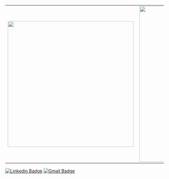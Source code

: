 <center>
  <table>
    <tr>
        <td><img width="400px" align="left" src="https://github-readme-stats.vercel.app/api/top-langs/?username=vicduraes&layout=compact&theme=tokyonight" /></td>
        <td><img width="495px" align="left" src="https://github-readme-stats.vercel.app/api?username=vicduraes&theme=tokyonight" /></td>
    </tr>   
  </table>
</center>

[![Linkedin Badge](https://img.shields.io/badge/-LinkedIn-blue?style=flat-square&logo=Linkedin&logoColor=white&link=https://www.linkedin.com/in/victoria-duraes/)](https://www.linkedin.com/in/victoria-duraes/)
[![Gmail Badge](https://img.shields.io/badge/-Gmail-c14438?style=flat-square&logo=Gmail&logoColor=white&link=mailto:duraes.vic@gmail.com)](mailto:duraes.vic@gmail.com)
